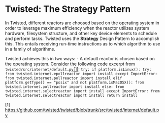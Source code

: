 # Twisted: The Strategy Pattern

In Twisted, different reactors are choosed based on the operating system in order to leverage maximum efficiency when the reactor utilizes system hardware, filesystem structure, and other key device elements to schedule and perform tasks. Twisted uses the **Strategy** Design Pattern to accomplish this. This entails receiving run-time instructions as to which algorithm to use in a family of algorithms.

Twisted achieves this in two ways:
	- A default reactor is chosen based on the operating system. Consider the following code excerpt from `twisted/src/internet/default.py`[[1]](#1):
	```
	try:
        if platform.isLinux():
            try:
                from twisted.internet.epollreactor import install
            except ImportError:
                from twisted.internet.pollreactor import install
        elif platform.getType() == "posix" and not platform.isMacOSX():
            from twisted.internet.pollreactor import install
        else:
            from twisted.internet.selectreactor import install
    except ImportError:
        from twisted.internet.selectreactor import install
    return install
	```
	
<a id="1">[1]</a>
https://github.com/twisted/twisted/blob/trunk/src/twisted/internet/default.py
